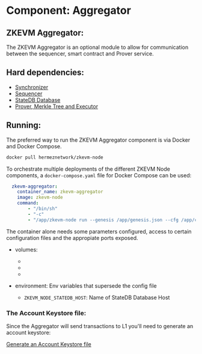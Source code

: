 # Component: Aggregator

## ZKEVM Aggregator:

The ZKEVM Aggregator is an optional module to allow for communication between the sequencer, smart contract and Prover service.

## Hard dependencies:

- [Synchronizer](./synchronizer.md)
- [Sequencer](./sequencer.md)
- [StateDB Database](./databases.md)
- [Prover, Merkle Tree and Executor](./prover.md)

## Running:

The preferred way to run the ZKEVM Aggregator component is via Docker and Docker Compose.

```bash
docker pull hermeznetwork/zkevm-node
```

To orchestrate multiple deployments of the different ZKEVM Node components, a `docker-compose.yaml` file for Docker Compose can be used:

```yaml
  zkevm-aggregator:
    container_name: zkevm-aggregator
    image: zkevm-node
    command:
        - "/bin/sh"
        - "-c"
        - "/app/zkevm-node run --genesis /app/genesis.json --cfg /app/config.toml --components aggregator"
```

The container alone needs some parameters configured, access to certain configuration files and the appropiate ports exposed.

- volumes:
    - [your Account Keystore file]:/pk/keystore (note, this `/pk/keystore` value is the default path that's written in the Public Configuration files on this repo, meant to expedite deployments, it can be superseded via an env flag `ZKEVM_NODE_ETHERMAN_PRIVATEKEYPATH`.)
    - [your config.toml file]:/app/config.toml
    - [your genesis.json file]:/app/genesis.json

- environment: Env variables that supersede the config file
    - `ZKEVM_NODE_STATEDB_HOST`: Name of StateDB Database Host

### The Account Keystore file:

Since the Aggregator will send transactions to L1 you'll need to generate an account keystore:

[Generate an Account Keystore file](./account_keystore.md)